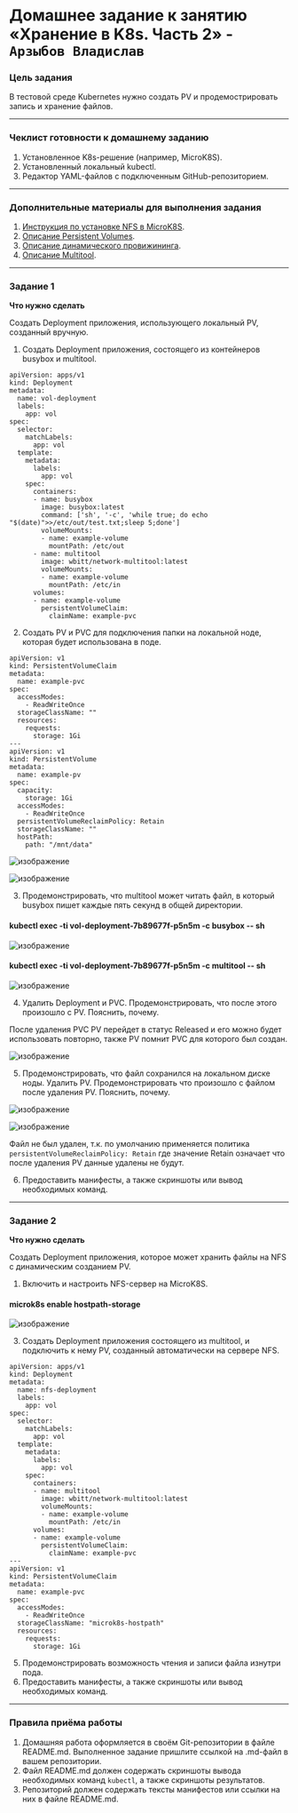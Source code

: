 # Домашнее задание к занятию «Хранение в K8s. Часть 2» - `Арзыбов Владислав`

### Цель задания

В тестовой среде Kubernetes нужно создать PV и продемострировать запись и хранение файлов.

------

### Чеклист готовности к домашнему заданию

1. Установленное K8s-решение (например, MicroK8S).
2. Установленный локальный kubectl.
3. Редактор YAML-файлов с подключенным GitHub-репозиторием.

------

### Дополнительные материалы для выполнения задания

1. [Инструкция по установке NFS в MicroK8S](https://microk8s.io/docs/nfs). 
2. [Описание Persistent Volumes](https://kubernetes.io/docs/concepts/storage/persistent-volumes/). 
3. [Описание динамического провижининга](https://kubernetes.io/docs/concepts/storage/dynamic-provisioning/). 
4. [Описание Multitool](https://github.com/wbitt/Network-MultiTool).

------

### Задание 1

**Что нужно сделать**

Создать Deployment приложения, использующего локальный PV, созданный вручную.

1. Создать Deployment приложения, состоящего из контейнеров busybox и multitool.

```
apiVersion: apps/v1
kind: Deployment
metadata:
  name: vol-deployment
  labels:
    app: vol
spec:
  selector:
    matchLabels:
      app: vol
  template:
    metadata:
      labels:
        app: vol
    spec:
      containers:
      - name: busybox
        image: busybox:latest
        command: ['sh', '-c', 'while true; do echo "$(date)">>/etc/out/test.txt;sleep 5;done']
        volumeMounts:
        - name: example-volume
          mountPath: /etc/out
      - name: multitool
        image: wbitt/network-multitool:latest
        volumeMounts:
        - name: example-volume
          mountPath: /etc/in
      volumes:
      - name: example-volume
        persistentVolumeClaim:
          claimName: example-pvc
```

2. Создать PV и PVC для подключения папки на локальной ноде, которая будет использована в поде.

```
apiVersion: v1
kind: PersistentVolumeClaim
metadata:
  name: example-pvc
spec:
  accessModes:
    - ReadWriteOnce
  storageClassName: ""
  resources:
    requests:
      storage: 1Gi
---
apiVersion: v1
kind: PersistentVolume
metadata:
  name: example-pv
spec:
  capacity:
    storage: 1Gi
  accessModes:
    - ReadWriteOnce
  persistentVolumeReclaimPolicy: Retain
  storageClassName: ""
  hostPath:
    path: "/mnt/data"
```

![изображение](https://github.com/user-attachments/assets/ffa67253-77c9-4617-8c19-eb5400edd507)

![изображение](https://github.com/user-attachments/assets/cd9ece63-19b0-4037-8cdd-d75cc69c41d9)

3. Продемонстрировать, что multitool может читать файл, в который busybox пишет каждые пять секунд в общей директории.

#### kubectl exec -ti vol-deployment-7b89677f-p5n5m -c busybox -- sh

![изображение](https://github.com/user-attachments/assets/e3be2518-340a-4ada-8758-276a6c391a9f)

#### kubectl exec -ti vol-deployment-7b89677f-p5n5m -c multitool -- sh

![изображение](https://github.com/user-attachments/assets/eb52fc89-ac72-4f71-a850-45e501f55de1)

4. Удалить Deployment и PVC. Продемонстрировать, что после этого произошло с PV. Пояснить, почему.

После удаления PVC PV перейдет в статус Released и его можно будет использовать повторно, также PV помнит PVC для которого был создан.

![изображение](https://github.com/user-attachments/assets/aeb10f64-565e-49a0-b2da-b536c8aa1553)


5. Продемонстрировать, что файл сохранился на локальном диске ноды. Удалить PV.  Продемонстрировать что произошло с файлом после удаления PV. Пояснить, почему.

![изображение](https://github.com/user-attachments/assets/0d189a5c-f6bc-4341-ab90-cef2d1fc57d1)

![изображение](https://github.com/user-attachments/assets/b1727c29-e349-4c6b-9b1d-26c58c69c7c1)

Файл не был удален, т.к. по умолчанию применяется политика ```persistentVolumeReclaimPolicy: Retain``` где значение Retain означает что после удаления PV данные удалены не будут.

6. Предоставить манифесты, а также скриншоты или вывод необходимых команд.

------

### Задание 2

**Что нужно сделать**

Создать Deployment приложения, которое может хранить файлы на NFS с динамическим созданием PV.

1. Включить и настроить NFS-сервер на MicroK8S.

#### microk8s enable hostpath-storage

![изображение](https://github.com/user-attachments/assets/618604d3-060b-4fca-9de8-d8b7860c89cd)

3. Создать Deployment приложения состоящего из multitool, и подключить к нему PV, созданный автоматически на сервере NFS.

```
apiVersion: apps/v1
kind: Deployment
metadata:
  name: nfs-deployment
  labels:
    app: vol
spec:
  selector:
    matchLabels:
      app: vol
  template:
    metadata:
      labels:
        app: vol
    spec:
      containers:
      - name: multitool
        image: wbitt/network-multitool:latest
        volumeMounts:
        - name: example-volume
          mountPath: /etc/in
      volumes:
      - name: example-volume
        persistentVolumeClaim:
          claimName: example-pvc
---
apiVersion: v1
kind: PersistentVolumeClaim
metadata:
  name: example-pvc
spec:
  accessModes:
    - ReadWriteOnce
  storageClassName: "microk8s-hostpath"
  resources:
    requests:
      storage: 1Gi
```

5. Продемонстрировать возможность чтения и записи файла изнутри пода. 
6. Предоставить манифесты, а также скриншоты или вывод необходимых команд.

------

### Правила приёма работы

1. Домашняя работа оформляется в своём Git-репозитории в файле README.md. Выполненное задание пришлите ссылкой на .md-файл в вашем репозитории.
2. Файл README.md должен содержать скриншоты вывода необходимых команд `kubectl`, а также скриншоты результатов.
3. Репозиторий должен содержать тексты манифестов или ссылки на них в файле README.md.

